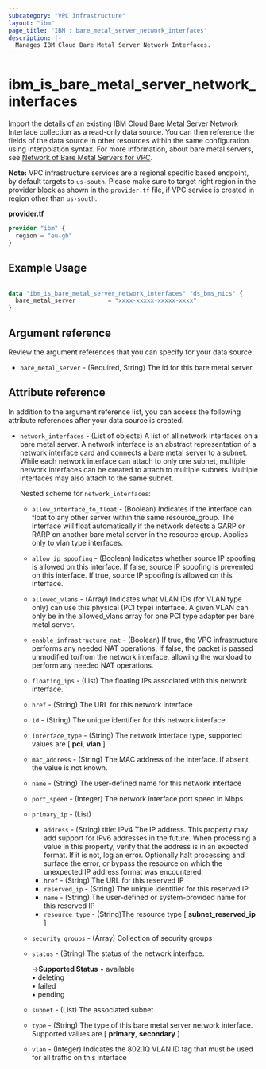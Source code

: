 ```yaml
---
subcategory: "VPC infrastructure"
layout: "ibm"
page_title: "IBM : bare_metal_server_network_interfaces"
description: |-
  Manages IBM Cloud Bare Metal Server Network Interfaces.
---
```


# ibm\_is_bare_metal_server_network_interfaces

Import the details of an existing IBM Cloud Bare Metal Server Network Interface collection as a read-only data source. You can then reference the fields of the data source in other resources within the same configuration using interpolation syntax. For more information, about bare metal servers, see [Network of Bare Metal Servers for VPC](https://cloud.ibm.com/docs/vpc?topic=vpc-bare-metal-servers-network).

**Note:** 
VPC infrastructure services are a regional specific based endpoint, by default targets to `us-south`. Please make sure to target right region in the provider block as shown in the `provider.tf` file, if VPC service is created in region other than `us-south`.

**provider.tf**

```terraform
provider "ibm" {
  region = "eu-gb"
}
```

## Example Usage

```terraform

data "ibm_is_bare_metal_server_network_interfaces" "ds_bms_nics" {
  bare_metal_server         = "xxxx-xxxxx-xxxxx-xxxx"
}

```

## Argument reference
Review the argument references that you can specify for your data source. 

- `bare_metal_server` - (Required, String) The id for this bare metal server.

## Attribute reference
In addition to the argument reference list, you can access the following attribute references after your data source is created. 

- `network_interfaces` - (List of objects) A list of all network interfaces on a bare metal server. A network interface is an abstract representation of a network interface card and connects a bare metal server to a subnet. While each network interface can attach to only one subnet, multiple network interfaces can be created to attach to multiple subnets. Multiple interfaces may also attach to the same subnet.

  Nested scheme for `network_interfaces`:
	- `allow_interface_to_float` - (Boolean) Indicates if the interface can float to any other server within the same resource_group. The interface will float automatically if the network detects a GARP or RARP on another bare metal server in the resource group. Applies only to vlan type interfaces.
	- `allow_ip_spoofing` - (Boolean) Indicates whether source IP spoofing is allowed on this interface. If false, source IP spoofing is prevented on this interface. If true, source IP spoofing is allowed on this interface.
	- `allowed_vlans` - (Array) Indicates what VLAN IDs (for VLAN type only) can use this physical (PCI type) interface. A given VLAN can only be in the allowed_vlans array for one PCI type adapter per bare metal server.
	- `enable_infrastructure_nat` - (Boolean) If true, the VPC infrastructure performs any needed NAT operations. If false, the packet is passed unmodified to/from the network interface, allowing the workload to perform any needed NAT operations.
	- `floating_ips` - (List) The floating IPs associated with this network interface.
	- `href` - (String) The URL for this network interface
	- `id` - (String) The unique identifier for this network interface
	- `interface_type` - (String) The network interface type, supported values are [ **pci**, **vlan** ]
	- `mac_address` - (String) The MAC address of the interface. If absent, the value is not known.
	- `name` - (String) The user-defined name for this network interface
	- `port_speed` - (Integer) The network interface port speed in Mbps
	- `primary_ip` - (List)
		- `address` - (String) title: IPv4 The IP address. This property may add support for IPv6 addresses in the future. When processing a value in this property, verify that the address is in an expected format. If it is not, log an error. Optionally halt processing and surface the error, or bypass the resource on which the unexpected IP address format was encountered.
		- `href` - (String) The URL for this reserved IP
		- `reserved_ip` - (String) The unique identifier for this reserved IP
		- `name` - (String) The user-defined or system-provided name for this reserved IP
		- `resource_type` - (String)The resource type [ **subnet_reserved_ip** ]

	- `security_groups` - (Array) Collection of security groups
	- `status` - (String) The status of the network interface. 
	
		->**Supported Status** 
			&#x2022; available 
			</br>&#x2022; deleting
			</br>&#x2022; failed
			</br>&#x2022; pending

	- `subnet` - (List) The associated subnet
	- `type` - (String) The type of this bare metal server network interface. Supported values are [ **primary**, **secondary** ]
	- `vlan` - (Integer) Indicates the 802.1Q VLAN ID tag that must be used for all traffic on this interface
	